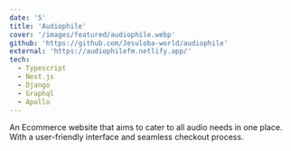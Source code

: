 ```yaml
---
date: '5'
title: 'Audiophile'
cover: '/images/featured/audiophile.webp'
github: 'https://github.com/Jesuloba-world/audiophile'
external: 'https://audiophilefm.netlify.app/'
tech:
  - Typescript
  - Next.js
  - Django
  - Graphql
  - Apollo
---
```


An Ecommerce website that aims to cater to all audio needs in one place. With a user-friendly interface and seamless checkout process.

